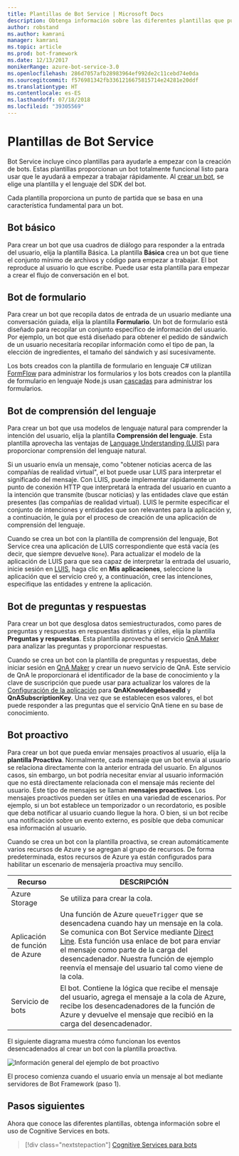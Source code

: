 ```yaml
---
title: Plantillas de Bot Service | Microsoft Docs
description: Obtenga información sobre las diferentes plantillas que puede usar al crear un bot con Bot Service.
author: robstand
ms.author: kamrani
manager: kamrani
ms.topic: article
ms.prod: bot-framework
ms.date: 12/13/2017
monikerRange: azure-bot-service-3.0
ms.openlocfilehash: 286d7057afb28983964ef992de2c11cebd74e0da
ms.sourcegitcommit: f576981342fb3361216675815714e24281e20ddf
ms.translationtype: HT
ms.contentlocale: es-ES
ms.lasthandoff: 07/18/2018
ms.locfileid: "39305569"
---
```

# <a name="bot-service-templates"></a>Plantillas de Bot Service
Bot Service incluye cinco plantillas para ayudarle a empezar con la creación de bots. Estas plantillas proporcionan un bot totalmente funcional listo para usar que le ayudará a empezar a trabajar rápidamente. Al [crear un bot](bot-service-quickstart.md), se elige una plantilla y el lenguaje del SDK del bot.

Cada plantilla proporciona un punto de partida que se basa en una característica fundamental para un bot. 

## <a name="basic-bot"></a>Bot básico
Para crear un bot que usa cuadros de diálogo para responder a la entrada del usuario, elija la plantilla Básica. La plantilla **Básica** crea un bot que tiene el conjunto mínimo de archivos y código para empezar a trabajar. El bot reproduce al usuario lo que escribe. Puede usar esta plantilla para empezar a crear el flujo de conversación en el bot.

## <a name="form-bot"></a>Bot de formulario
Para crear un bot que recopila datos de entrada de un usuario mediante una conversación guiada, elija la plantilla **Formulario**. Un bot de formulario está diseñado para recopilar un conjunto específico de información del usuario. Por ejemplo, un bot que está diseñado para obtener el pedido de sándwich de un usuario necesitaría recopilar información como el tipo de pan, la elección de ingredientes, el tamaño del sándwich y así sucesivamente.

Los bots creados con la plantilla de formulario en lenguaje C# utilizan [FormFlow](dotnet/bot-builder-dotnet-formflow.md) para administrar los formularios y los bots creados con la plantilla de formulario en lenguaje Node.js usan [cascadas](nodejs/bot-builder-nodejs-dialog-waterfall.md) para administrar los formularios.

## <a name="language-understanding-bot"></a>Bot de comprensión del lenguaje
Para crear un bot que usa modelos de lenguaje natural para comprender la intención del usuario, elija la plantilla **Comprensión del lenguaje**. Esta plantilla aprovecha las ventajas de <a href="https://www.luis.ai" target="_blank">Language Understanding (LUIS)</a> para proporcionar comprensión del lenguaje natural.

Si un usuario envía un mensaje, como "obtener noticias acerca de las compañías de realidad virtual", el bot puede usar LUIS para interpretar el significado del mensaje. Con LUIS, puede implementar rápidamente un punto de conexión HTTP que interpretará la entrada del usuario en cuanto a la intención que transmite (buscar noticias) y las entidades clave que están presentes (las compañías de realidad virtual). LUIS le permite especificar el conjunto de intenciones y entidades que son relevantes para la aplicación y, a continuación, le guía por el proceso de creación de una aplicación de comprensión del lenguaje.

Cuando se crea un bot con la plantilla de comprensión del lenguaje, Bot Service crea una aplicación de LUIS correspondiente que está vacía (es decir, que siempre devuelve `None`). Para actualizar el modelo de la aplicación de LUIS para que sea capaz de interpretar la entrada del usuario, inicie sesión en <a href="https://www.luis.ai" target="_blank">LUIS</a>, haga clic en **Mis aplicaciones**, seleccione la aplicación que el servicio creó y, a continuación, cree las intenciones, especifique las entidades y entrene la aplicación.

## <a name="question-and-answer-bot"></a>Bot de preguntas y respuestas
Para crear un bot que desglosa datos semiestructurados, como pares de preguntas y respuestas en respuestas distintas y útiles, elija la plantilla **Preguntas y respuestas**. Esta plantilla aprovecha el servicio <a href="https://qnamaker.ai">QnA Maker</a> para analizar las preguntas y proporcionar respuestas. 

Cuando se crea un bot con la plantilla de preguntas y respuestas, debe iniciar sesión en <a href="https://qnamaker.ai">QnA Maker</a> y crear un nuevo servicio de QnA. Este servicio de QnA le proporcionará el identificador de la base de conocimiento y la clave de suscripción que puede usar para actualizar los valores de la [Configuración de la aplicación](bot-service-manage-settings.md) para **QnAKnowldegebasedId** y **QnASubscriptionKey**. Una vez que se establecen esos valores, el bot puede responder a las preguntas que el servicio QnA tiene en su base de conocimiento.

## <a name="proactive-bot"></a>Bot proactivo
Para crear un bot que pueda enviar mensajes proactivos al usuario, elija la **plantilla Proactiva**. Normalmente, cada mensaje que un bot envía al usuario se relaciona directamente con la anterior entrada del usuario. En algunos casos, sin embargo, un bot podría necesitar enviar al usuario información que no está directamente relacionada con el mensaje más reciente del usuario. Este tipo de mensajes se llaman **mensajes proactivos**. Los mensajes proactivos pueden ser útiles en una variedad de escenarios. Por ejemplo, si un bot establece un temporizador o un recordatorio, es posible que deba notificar al usuario cuando llegue la hora. O bien, si un bot recibe una notificación sobre un evento externo, es posible que deba comunicar esa información al usuario. 

Cuando se crea un bot con la plantilla proactiva, se crean automáticamente varios recursos de Azure y se agregan al grupo de recursos. De forma predeterminada, estos recursos de Azure ya están configurados para habilitar un escenario de mensajería proactiva muy sencillo. 

| Recurso | DESCRIPCIÓN |
|----|----|
| Azure Storage | Se utiliza para crear la cola. |
| Aplicación de función de Azure | Una función de Azure `queueTrigger` que se desencadena cuando hay un mensaje en la cola. Se comunica con Bot Service mediante [Direct Line](https://docs.microsoft.com/bot-framework/rest-api/bot-framework-rest-direct-line-3-0-concepts). Esta función usa enlace de bot para enviar el mensaje como parte de la carga del desencadenador. Nuestra función de ejemplo reenvía el mensaje del usuario tal como viene de la cola.
| Servicio de bots | El bot. Contiene la lógica que recibe el mensaje del usuario, agrega el mensaje a la cola de Azure, recibe los desencadenadores de la función de Azure y devuelve el mensaje que recibió en la carga del desencadenador. |

El siguiente diagrama muestra cómo funcionan los eventos desencadenados al crear un bot con la plantilla proactiva.

![Información general del ejemplo de bot proactivo](~/media/bot-proactive-diagram.png)

El proceso comienza cuando el usuario envía un mensaje al bot mediante servidores de Bot Framework (paso 1).

## <a name="next-steps"></a>Pasos siguientes
Ahora que conoce las diferentes plantillas, obtenga información sobre el uso de Cognitive Services en bots.

> [!div class="nextstepaction"]
> [Cognitive Services para bots](bot-service-concept-intelligence.md)
